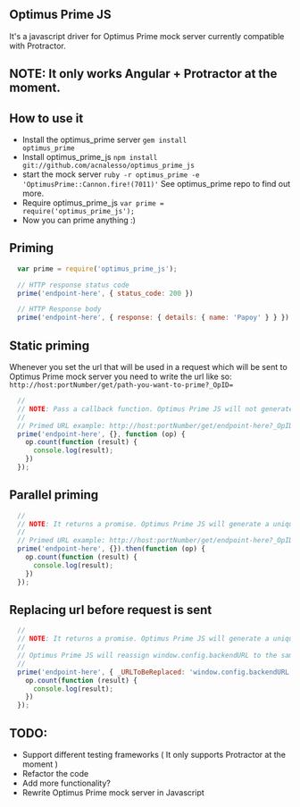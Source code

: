 Optimus Prime JS
----------------

It's a javascript driver for Optimus Prime mock server currently compatible with Protractor.

## NOTE: It only works Angular + Protractor at the moment.

## How to use it
  * Install the optimus_prime server <code>gem install optimus_prime</code>
  * Install optimus_prime_js <code>npm install git://github.com/acnalesso/optimus_prime_js</code>
  * start the mock server <code>ruby -r optimus_prime -e 'OptimusPrime::Cannon.fire!(7011)'</code> See optimus_prime repo to find out more.
  * Require optimus_prime_js <code>var prime = require('optimus_prime_js');</code>
  * Now you can prime anything :)

## Priming
```js
  var prime = require('optimus_prime_js');

  // HTTP response status code
  prime('endpoint-here', { status_code: 200 })

  // HTTP Response body
  prime('endpoint-here', { response: { details: { name: 'Papoy' } } })
```

## Static priming
  Whenever you set the url that will be used in a request which will
  be sent to Optimus Prime mock server you need to write the url like so:
  <code>http://host:portNumber/get/path-you-want-to-prime?_OpID=</code>
```js
  //
  // NOTE: Pass a callback function. Optimus Prime JS will not generate an ID for this particular endpoint
  //
  // Primed URL example: http://host:portNumber/get/endpoint-here?_OpID=
  prime('endpoint-here', {}, function (op) {
    op.count(function (result) {
      console.log(result);
    })
  });
```

## Parallel priming
```js
  //
  // NOTE: It returns a promise. Optimus Prime JS will generate a unique ID for this endpoint.
  //
  // Primed URL example: http://host:portNumber/get/endpoint-here?_OpID=generatedIdHere
  prime('endpoint-here', {}).then(function (op) {
    op.count(function (result) {
      console.log(result);
    })
  });
```

## Replacing url before request is sent
```js
  //
  // NOTE: It returns a promise. Optimus Prime JS will generate a unique ID for this endpoint.
  //
  // Optimus Prime JS will reassign window.config.backendURL to the same url but with ?_OpID=generatedID
  //
  prime('endpoint-here', { _URLToBeReplaced: 'window.config.backendURL'}).then(function (op) {
    op.count(function (result) {
      console.log(result);
    })
  });
```

## TODO:
  * Support different testing frameworks ( It only supports Protractor at the moment )
  * Refactor the code
  * Add more functionality?
  * Rewrite Optimus Prime mock server in Javascript
